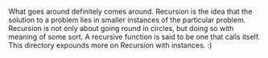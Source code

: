What goes around definitely comes around. 
Recursion is the idea that the solution to a problem lies in smaller instances of the particular problem. 
Recursion is not only about going round in circles, but doing so with meaning of some sort. 
A recursive function is said to be one that calls itself.
This directory expounds more on Recursion with instances. :)
